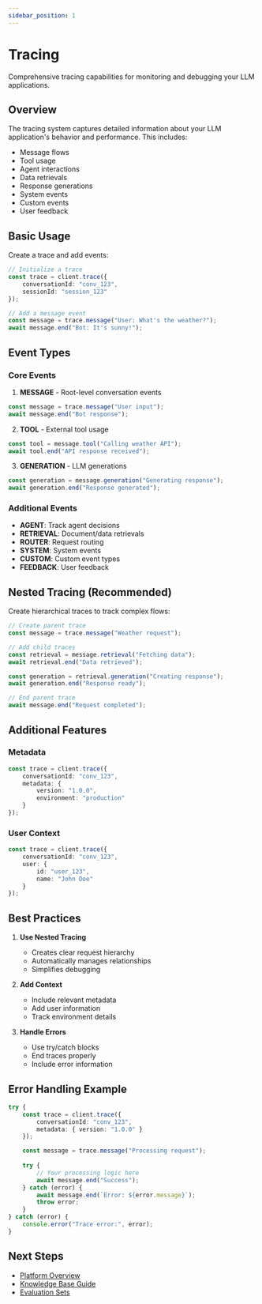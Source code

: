 ```yaml
---
sidebar_position: 1
---
```


# Tracing

Comprehensive tracing capabilities for monitoring and debugging your LLM applications.

## Overview

The tracing system captures detailed information about your LLM application's behavior and performance. This includes:

- Message flows
- Tool usage
- Agent interactions
- Data retrievals
- Response generations
- System events
- Custom events
- User feedback

## Basic Usage

Create a trace and add events:

```typescript
// Initialize a trace
const trace = client.trace({
    conversationId: "conv_123",
    sessionId: "session_123"
});

// Add a message event
const message = trace.message("User: What's the weather?");
await message.end("Bot: It's sunny!");
```

## Event Types

### Core Events

1. **MESSAGE** - Root-level conversation events
```typescript
const message = trace.message("User input");
await message.end("Bot response");
```

2. **TOOL** - External tool usage
```typescript
const tool = message.tool("Calling weather API");
await tool.end("API response received");
```

3. **GENERATION** - LLM generations
```typescript
const generation = message.generation("Generating response");
await generation.end("Response generated");
```

### Additional Events

- **AGENT**: Track agent decisions
- **RETRIEVAL**: Document/data retrievals
- **ROUTER**: Request routing
- **SYSTEM**: System events
- **CUSTOM**: Custom event types
- **FEEDBACK**: User feedback

## Nested Tracing (Recommended)

Create hierarchical traces to track complex flows:

```typescript
// Create parent trace
const message = trace.message("Weather request");

// Add child traces
const retrieval = message.retrieval("Fetching data");
await retrieval.end("Data retrieved");

const generation = retrieval.generation("Creating response");
await generation.end("Response ready");

// End parent trace
await message.end("Request completed");
```

## Additional Features

### Metadata
```typescript
const trace = client.trace({
    conversationId: "conv_123",
    metadata: {
        version: "1.0.0",
        environment: "production"
    }
});
```

### User Context
```typescript
const trace = client.trace({
    conversationId: "conv_123",
    user: {
        id: "user_123",
        name: "John Doe"
    }
});
```

## Best Practices

1. **Use Nested Tracing**
   - Creates clear request hierarchy
   - Automatically manages relationships
   - Simplifies debugging

2. **Add Context**
   - Include relevant metadata
   - Add user information
   - Track environment details

3. **Handle Errors**
   - Use try/catch blocks
   - End traces properly
   - Include error information

## Error Handling Example

```typescript
try {
    const trace = client.trace({
        conversationId: "conv_123",
        metadata: { version: "1.0.0" }
    });

    const message = trace.message("Processing request");
    
    try {
        // Your processing logic here
        await message.end("Success");
    } catch (error) {
        await message.end(`Error: ${error.message}`);
        throw error;
    }
} catch (error) {
    console.error("Trace error:", error);
}
```

## Next Steps

- [Platform Overview](../getting-started/quickstart.md)
- [Knowledge Base Guide](../red-teaming/knowledge-bases.md)
- [Evaluation Sets](../red-teaming/evaluation-sets.md)